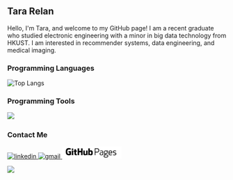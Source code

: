 ## Tara Relan
Hello, I'm Tara, and welcome to my GitHub page! I am a recent graduate who studied electronic engineering with a minor in big data technology from HKUST. I am interested in recommender systems, data engineering, and medical imaging.

### Programming Languages
![Top Langs](https://github-readme-stats.vercel.app/api/top-langs/?username=tararelan&layout=donut&bg_color=00000000&text_color=ffffff&title_color=ffffff&hide_title=true)

### Programming Tools
<p>
  <img src="https://skillicons.dev/icons?i=django,pytorch,tensorflow,sklearn,opencv,aws,gcp,git,gitlab" />
</p>

### Contact Me
<p>
  <a href="https://www.linkedin.com/in/tararelan/" rel="nofollow noreferrer" target="_blank">
    <img src="https://img.shields.io/badge/LinkedIn-0077B5?style=for-the-badge&logo=linkedin&logoColor=white" alt="linkedin">
  </a>
  <a href="mailto: tararelan@gmail.com" rel="nofollow noreferrer" target="_blank">
    <img src="https://img.shields.io/badge/Gmail-D14836?style=for-the-badge&logo=gmail&logoColor=white" alt="gmail">
  </a>
  <a href="https://tararelan.github.io" rel="nofollow noreferrer" target="_blank">
    <img src="https://github.com/tararelan/tararelan/blob/main/githubpages.jpg" height="28px" alt="github pages">
  </a>
</p>

![](https://komarev.com/ghpvc/?username=tararelan)
